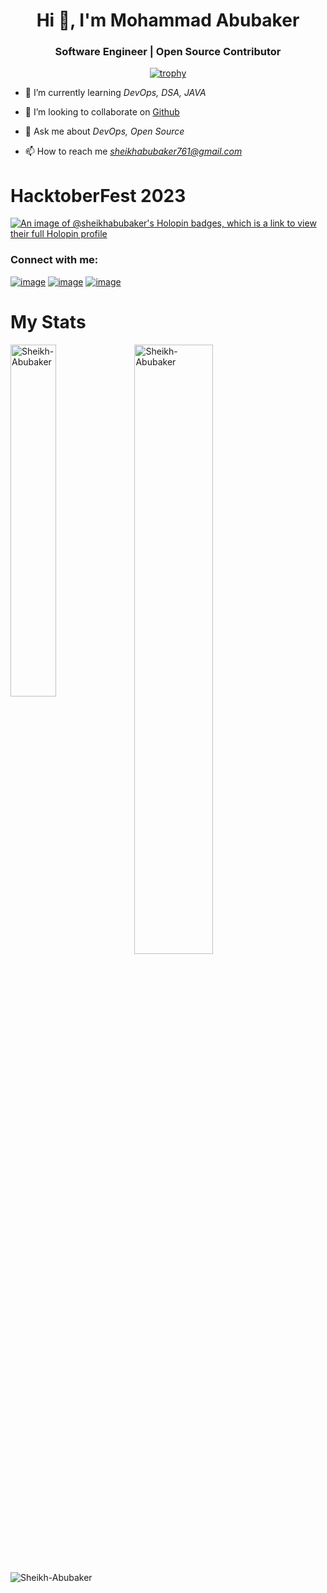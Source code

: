 <h1 align="center">Hi 👋, I'm Mohammad Abubaker</h1>
<h3 align="center"> Software Engineer | Open Source Contributor </h3>

<p align="center"> <a href="https://github.com/ryo-ma/github-profile-trophy"> <img src="https://github-profile-trophy.vercel.app/?username=ryo-ma&theme=onedark" alt="trophy" /> </a> </p>



- 🌱 I’m currently learning *DevOps, DSA, JAVA*

- 👯 I’m looking to collaborate on [Github](https://github.com/Sheikh-Abubaker)

- 💬 Ask me about *DevOps, Open Source*

- 📫 How to reach me *sheikhabubaker761@gmail.com*

# HacktoberFest 2023
[![An image of @sheikhabubaker's Holopin badges, which is a link to view their full Holopin profile](https://holopin.me/sheikhabubaker)](https://holopin.io/@sheikhabubaker)

<h3 align="left">Connect with me:</h3>
<p align="left">

[![image](https://img.shields.io/badge/LinkedIn-0077B5?style=for-the-badge&logo=linkedin&logoColor=white)](https://www.linkedin.com/in/mohammad-abubaker-3574ba231/)
[![image](https://img.shields.io/badge/Twitter-1DA1F2?style=for-the-badge&logo=twitter&logoColor=white)](https://twitter.com/ea3dd89789a84d4)
[![image](https://img.shields.io/badge/Gmail-D14836?style=for-the-badge&logo=gmail&logoColor=white)](mailto:sheikhabubaker761@gmail.com)

</p>
<h1>My Stats</h1>
<p><img align="left" width=38% src="https://github-readme-stats.vercel.app/api/top-langs?username=Sheikh-Abubaker&show_icons=true&locale=en&layout=compact" alt="Sheikh-Abubaker" /></p>

<p>&nbsp;<img align="center" width=50% src="https://github-readme-stats.vercel.app/api?username=Sheikh-Abubaker&show=prs_merged&show_icons=true&locale=en" alt="Sheikh-Abubaker" /></p>

<p><img align="center" src="https://github-readme-streak-stats.herokuapp.com/?user=Sheikh-Abubaker&" alt="Sheikh-Abubaker" />




</p>
